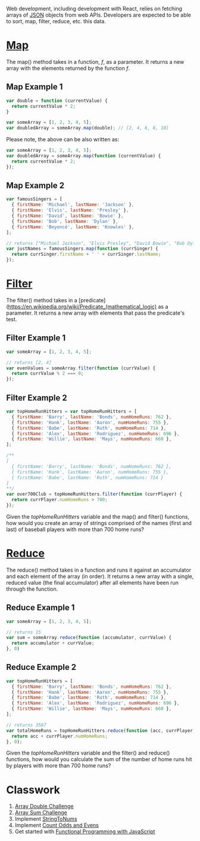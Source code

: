 Web development, including development with React, relies on fetching arrays of [JSON](https://www.w3schools.com/js/js_json_intro.asp) objects from web APIs.
Developers are expected to be able to sort, map, filter, reduce, etc. this data.

# [Map](https://developer.mozilla.org/en-US/docs/Web/JavaScript/Reference/Global_Objects/Array/map)
The map() method takes in a function, *f*, as a parameter.
It returns a new array with the elements returned by the function *f*.

## Map Example 1
```javascript
var double = function (currentValue) {
  return currentValue * 2;
}

var someArray = [1, 2, 3, 4, 5];
var doubledArray = someArray.map(double); // [2, 4, 6, 8, 10]
```

Please note, the above can be also written as:
```javascript
var someArray = [1, 2, 3, 4, 5];
var doubledArray = someArray.map(function (currentValue) {
  return currentValue * 2;
});
```

## Map Example 2
```javascript
var famousSingers = [
  { firstName: 'Michael', lastName: 'Jackson' },
  { firstName: 'Elvis', lastName: 'Presley' },
  { firstName: 'David', lastName: 'Bowie' },
  { firstName: 'Bob', lastName: 'Dylan' },
  { firstName: 'Beyoncé', lastName: 'Knowles' },
];

// returns ["Michael Jackson", "Elvis Presley", "David Bowie", "Bob Dylan", "Beyoncé Knowles"]
var justNames = famousSingers.map(function (currSinger) {
  return currSinger.firstName + ' ' + currSinger.lastName;
});
```

# [Filter](https://developer.mozilla.org/en-US/docs/Web/JavaScript/Reference/Global_Objects/Array/filter)
The filter() method takes in a [predicate](https://en.wikipedia.org/wiki/Predicate_(mathematical_logic) as a parameter.
It returns a new array with elements that pass the predicate's test.

## Filter Example 1
```javascript
var someArray = [1, 2, 3, 4, 5];

// returns [2, 4]
var evenValues = someArray.filter(function (currValue) {
  return currValue % 2 === 0;
});
```

## Filter Example 2
```javascript
var topHomeRunHitters = var topHomeRunHitters = [
  { firstName: 'Barry', lastName: 'Bonds', numHomeRuns: 762 },
  { firstName: 'Hank', lastName: 'Aaron', numHomeRuns: 755 },
  { firstName: 'Babe', lastName: 'Ruth', numHomeRuns: 714 },
  { firstName: 'Alex', lastName: 'Rodriguez', numHomeRuns: 696 },
  { firstName: 'Willie', lastName: 'Mays', numHomeRuns: 660 },
];

/**
[
  { firstName: 'Barry', lastName: 'Bonds', numHomeRuns: 762 },
  { firstName: 'Hank', lastName: 'Aaron', numHomeRuns: 755 },
  { firstName: 'Babe', lastName: 'Ruth', numHomeRuns: 714 }
]
**/
var over700Club = topHomeRunHitters.filter(function (currPlayer) {
  return currPlayer.numHomeRuns > 700;
});
```

Given the *topHomeRunHitters* variable and the map() and filter() functions,
how would you create an array of strings comprised of the names (first and last) of baseball players with more than 700 home runs?

# [Reduce](https://developer.mozilla.org/en-US/docs/Web/JavaScript/Reference/Global_Objects/Array/Reduce?v=example)
The reduce() method takes in a function and runs it against an accumulator and each element of the array (in order).
It returns a new array with a single, reduced value (the final accumulator) after all elements have been run through the function.

## Reduce Example 1
```javascript
var someArray = [1, 2, 3, 4, 5];

// returns 15
var sum = someArray.reduce(function (accumulator, currValue) {
  return accumulator + currValue;
}, 0)
```

## Reduce Example 2
```javascript
var topHomeRunHitters = [
  { firstName: 'Barry', lastName: 'Bonds', numHomeRuns: 762 },
  { firstName: 'Hank', lastName: 'Aaron', numHomeRuns: 755 },
  { firstName: 'Babe', lastName: 'Ruth', numHomeRuns: 714 },
  { firstName: 'Alex', lastName: 'Rodriguez', numHomeRuns: 696 },
  { firstName: 'Willie', lastName: 'Mays', numHomeRuns: 660 },
];

// returns 3587
var totalHomeRuns = topHomeRunHitters.reduce(function (acc, currPlayer) {
  return acc + currPlayer.numHomeRuns;
}, 0);
```

Given the *topHomeRunHitters* variable and the filter() and reduce() functions,
how would you calculate the sum of the number of home runs hit by players with more than 700 home runs?

# Classwork
1. [Array Double Challenge](https://github.com/AryanJ-NYC/web-curriculum/blob/master/lessons/javascript-fundamentals/objects-and-arrays/array-methods-exercises.md#q13-array-double-challenge)
2. [Array Sum Challenge](https://github.com/AryanJ-NYC/web-curriculum/blob/master/lessons/javascript-fundamentals/objects-and-arrays/array-methods-exercises.md#q14-array-sum-challenge)
3. Implement [StringToNums](https://github.com/AryanJ-NYC/web-curriculum/blob/master/lessons/javascript-fundamentals/advanced-array-methods/advanced-array-methods-exercises-2.md#q7-map-strings-to-nums)
4. Implement [Count Odds and Evens](https://github.com/AryanJ-NYC/web-curriculum/blob/master/lessons/javascript-fundamentals/advanced-array-methods/advanced-array-methods-exercises-2.md#q12-count-odds-and-evens)
5. Get started with [Functional Programming with JavaScript](http://reactivex.io/learnrx/)
